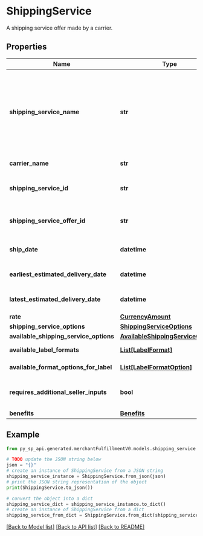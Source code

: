# ShippingService

A shipping service offer made by a carrier.

## Properties

Name | Type | Description | Notes
------------ | ------------- | ------------- | -------------
**shipping_service_name** | **str** | A plain text representation of a carrier&#39;s shipping service. For example, \&quot;UPS Ground\&quot; or \&quot;FedEx Standard Overnight\&quot;.  | 
**carrier_name** | **str** | The name of the carrier. | 
**shipping_service_id** | **str** | An Amazon-defined shipping service identifier. | 
**shipping_service_offer_id** | **str** | An Amazon-defined shipping service offer identifier. | 
**ship_date** | **datetime** | Date-time formatted timestamp. | 
**earliest_estimated_delivery_date** | **datetime** | Date-time formatted timestamp. | [optional] 
**latest_estimated_delivery_date** | **datetime** | Date-time formatted timestamp. | [optional] 
**rate** | [**CurrencyAmount**](CurrencyAmount.md) |  | 
**shipping_service_options** | [**ShippingServiceOptions**](ShippingServiceOptions.md) |  | 
**available_shipping_service_options** | [**AvailableShippingServiceOptions**](AvailableShippingServiceOptions.md) |  | [optional] 
**available_label_formats** | [**List[LabelFormat]**](LabelFormat.md) | List of label formats. | [optional] 
**available_format_options_for_label** | [**List[LabelFormatOption]**](LabelFormatOption.md) | The available label formats. | [optional] 
**requires_additional_seller_inputs** | **bool** | When true, additional seller inputs are required. | 
**benefits** | [**Benefits**](Benefits.md) |  | [optional] 

## Example

```python
from py_sp_api.generated.merchantFulfillmentV0.models.shipping_service import ShippingService

# TODO update the JSON string below
json = "{}"
# create an instance of ShippingService from a JSON string
shipping_service_instance = ShippingService.from_json(json)
# print the JSON string representation of the object
print(ShippingService.to_json())

# convert the object into a dict
shipping_service_dict = shipping_service_instance.to_dict()
# create an instance of ShippingService from a dict
shipping_service_from_dict = ShippingService.from_dict(shipping_service_dict)
```
[[Back to Model list]](../README.md#documentation-for-models) [[Back to API list]](../README.md#documentation-for-api-endpoints) [[Back to README]](../README.md)


